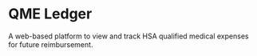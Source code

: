 # QME Ledger

A web-based platform to view and track HSA qualified medical expenses for future reimbursement.
